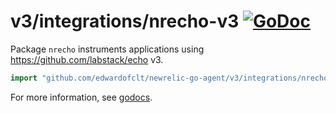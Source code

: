 # v3/integrations/nrecho-v3 [![GoDoc](https://godoc.org/github.com/edwardofclt/newrelic-go-agent/v3/integrations/nrecho-v3?status.svg)](https://godoc.org/github.com/edwardofclt/newrelic-go-agent/v3/integrations/nrecho-v3)

Package `nrecho` instruments applications using https://github.com/labstack/echo
v3.

```go
import "github.com/edwardofclt/newrelic-go-agent/v3/integrations/nrecho-v3"
```

For more information, see
[godocs](https://godoc.org/github.com/edwardofclt/newrelic-go-agent/v3/integrations/nrecho-v3).

